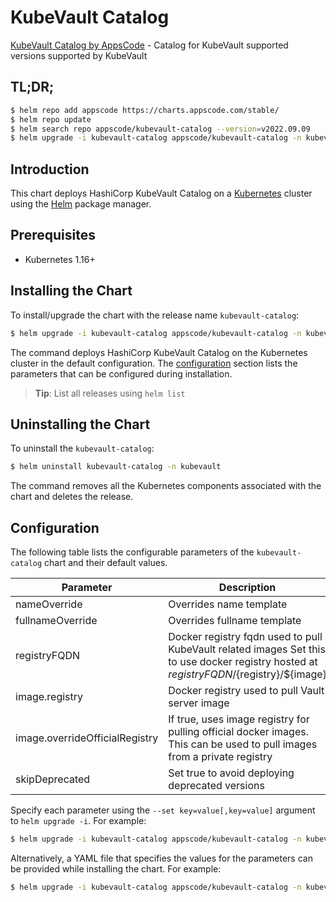 # KubeVault Catalog

[KubeVault Catalog by AppsCode](https://github.com/kubevault/operator) - Catalog for KubeVault supported versions supported by KubeVault

## TL;DR;

```bash
$ helm repo add appscode https://charts.appscode.com/stable/
$ helm repo update
$ helm search repo appscode/kubevault-catalog --version=v2022.09.09
$ helm upgrade -i kubevault-catalog appscode/kubevault-catalog -n kubevault --create-namespace --version=v2022.09.09
```

## Introduction

This chart deploys HashiCorp KubeVault Catalog on a [Kubernetes](http://kubernetes.io) cluster using the [Helm](https://helm.sh) package manager.

## Prerequisites

- Kubernetes 1.16+

## Installing the Chart

To install/upgrade the chart with the release name `kubevault-catalog`:

```bash
$ helm upgrade -i kubevault-catalog appscode/kubevault-catalog -n kubevault --create-namespace --version=v2022.09.09
```

The command deploys HashiCorp KubeVault Catalog on the Kubernetes cluster in the default configuration. The [configuration](#configuration) section lists the parameters that can be configured during installation.

> **Tip**: List all releases using `helm list`

## Uninstalling the Chart

To uninstall the `kubevault-catalog`:

```bash
$ helm uninstall kubevault-catalog -n kubevault
```

The command removes all the Kubernetes components associated with the chart and deletes the release.

## Configuration

The following table lists the configurable parameters of the `kubevault-catalog` chart and their default values.

|           Parameter            |                                                                Description                                                                |        Default         |
|--------------------------------|-------------------------------------------------------------------------------------------------------------------------------------------|------------------------|
| nameOverride                   | Overrides name template                                                                                                                   | <code>""</code>        |
| fullnameOverride               | Overrides fullname template                                                                                                               | <code>""</code>        |
| registryFQDN                   | Docker registry fqdn used to pull KubeVault related images Set this to use docker registry hosted at ${registryFQDN}/${registry}/${image} | <code>""</code>        |
| image.registry                 | Docker registry used to pull Vault server image                                                                                           | <code>kubevault</code> |
| image.overrideOfficialRegistry | If true, uses image registry for pulling official docker images. This can be used to pull images from a private registry                  | <code>false</code>     |
| skipDeprecated                 | Set true to avoid deploying deprecated versions                                                                                           | <code>true</code>      |


Specify each parameter using the `--set key=value[,key=value]` argument to `helm upgrade -i`. For example:

```bash
$ helm upgrade -i kubevault-catalog appscode/kubevault-catalog -n kubevault --create-namespace --version=v2022.09.09 --set image.registry=kubevault
```

Alternatively, a YAML file that specifies the values for the parameters can be provided while
installing the chart. For example:

```bash
$ helm upgrade -i kubevault-catalog appscode/kubevault-catalog -n kubevault --create-namespace --version=v2022.09.09 --values values.yaml
```
